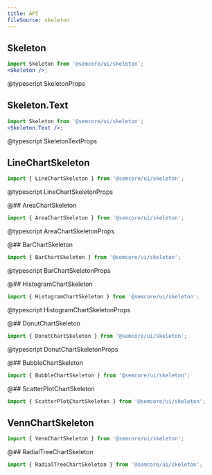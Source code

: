 ```yaml
---
title: API
fileSource: skeleton
---
```


## Skeleton

```jsx
import Skeleton from '@semcore/ui/skeleton';
<Skeleton />;
```

@typescript SkeletonProps

## Skeleton.Text

```jsx
import Skeleton from '@semcore/ui/skeleton';
<Skeleton.Text />;
```

@typescript SkeletonTextProps

## LineChartSkeleton

```jsx
import { LineChartSkeleton } from '@semcore/ui/skeleton';
```

@typescript LineChartSkeletonProps

@## AreaChartSkeleton

```jsx
import { AreaChartSkeleton } from '@semcore/ui/skeleton';
```

@typescript AreaChartSkeletonProps

@## BarChartSkeleton

```jsx
import { BarChartSkeleton } from '@semcore/ui/skeleton';
```

@typescript BarChartSkeletonProps

@## HistogramChartSkeleton

```jsx
import { HistogramChartSkeleton } from '@semcore/ui/skeleton';
```

@typescript HistogramChartSkeletonProps

@## DonutChartSkeleton

```jsx
import { DonutChartSkeleton } from '@semcore/ui/skeleton';
```

@typescript DonutChartSkeletonProps

@## BubbleChartSkeleton

```jsx
import { BubbleChartSkeleton } from '@semcore/ui/skeleton';
```

@## ScatterPlotChartSkeleton

```jsx
import { ScatterPlotChartSkeleton } from '@semcore/ui/skeleton';
```

## VennChartSkeleton

```jsx
import { VennChartSkeleton } from '@semcore/ui/skeleton';
```

@## RadialTreeChartSkeleton

```jsx
import { RadialTreeChartSkeleton } from '@semcore/ui/skeleton';
```
